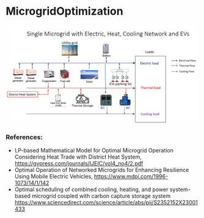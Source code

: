 # MicrogridOptimization
<img src="../graphics/SingleMG.PNG" />



### References:
- LP-based Mathematical Model for Optimal Microgrid Operation Considering Heat Trade with District Heat System, https://gvpress.com/journals/IJEIC/vol4_no4/2.pdf
- Optimal Operation of Networked Microgrids for Enhancing Resilience Using Mobile Electric Vehicles, https://www.mdpi.com/1996-1073/14/1/142
- Optimal scheduling of combined cooling, heating, and power system-based microgrid coupled with carbon capture storage system https://www.sciencedirect.com/science/article/abs/pii/S2352152X23001433
